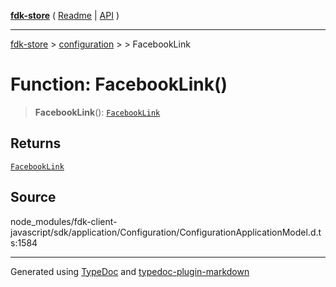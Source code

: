 [**fdk-store**](../../../README.md) ( [Readme](../../../README.md) \| [API](../../../API.md) )

---

[fdk-store](../../../API.md) > [configuration](../../README.md) > [<internal>](../README.md) > FacebookLink

# Function: FacebookLink()

> **FacebookLink**(): [`FacebookLink`](../type-aliases/type-alias.FacebookLink.md)

## Returns

[`FacebookLink`](../type-aliases/type-alias.FacebookLink.md)

## Source

node_modules/fdk-client-javascript/sdk/application/Configuration/ConfigurationApplicationModel.d.ts:1584

---

Generated using [TypeDoc](https://typedoc.org/) and [typedoc-plugin-markdown](https://www.npmjs.com/package/typedoc-plugin-markdown)
